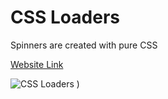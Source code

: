 # CSS Loaders

Spinners are created with pure CSS

[Website Link](https://css-loaders-list.netlify.app/)

![CSS Loaders](https://user-images.githubusercontent.com/77884951/209563260-7e4dfc2b-69c9-45db-8437-0ee7efad86f5.png)
)

